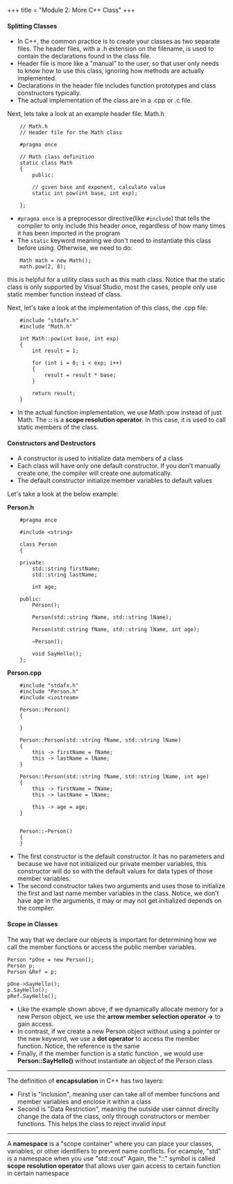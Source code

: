 +++
title =  "Module 2: More C++ Class"
+++
#### **Splitting Classes**
* In C++, the common practice is to create your classes as two separate files. The header files, with a
.h extension on the filename, is used to contain the declarations found in the class file. 
* Header file is more like a "manual" to the user, so that user only needs to know how to use this class, ignoring how
methods are actually implemented. 
* Declarations in the header file includes function prototypes
and class constructors typically. 
* The actual implementation of the class are in a .cpp or .c file.

Next, lets take a look at an example header file: Math.h
```
    // Math.h
    // Header file for the Math class

    #pragma once

    // Math class definition
    static class Math
    {
        public:

        // given base and exponent, calculate value
        static int pow(int base, int exp);

    };
```
* ```#pragma once``` is a preprocessor directive(like ```#include```) that tells the compiler
to only include this header once, regardless of how many times it has been imported in the program
* The ```static``` keyword meaning we don't need to instantiate this class before using. Otherwise, we
need to do:

```
    Math math = new Math();
    math.pow(2, 8);
```

this is helpful for a utility class such as this math class. Notice that the static class is only supported
by Visual Studio, most the cases, people only use static member function instead of class.

Next, let's take a look at the implementation of this class, the .cpp file:

```
    #include "stdafx.h"
    #include "Math.h"

    int Math::pow(int base, int exp)
    {
        int result = 1;

        for (int i = 0; i < exp; i++)
        {
            result = result * base;
        }

        return result;
    }
```

* In the actual function implementation, we use Math::pow instead of just Math. The **::**
is a **scope resolution operator**. In this case, it is used to call static members of the class.

#### **Constructors and Destructors**
* A constructor is used to initialize data members of a class
* Each class will have only one default constructor. If you don't manually create one, the compiler
will create one automatically. 
* The default constructor initialize member variables to default values

Let's take a look at the below example:

**Person.h**
```
    #pragma once
    
    #include <string>
    
    class Person
    {
    
    private:
        std::string firstName;
        std::string lastName;
    
        int age;
    
    public:
        Person();
    
        Person(std::string fName, std::string lName);
    
        Person(std::string fName, std::string lName, int age);
    
        ~Person();

        void SayHello();
    };
```

**Person.cpp**
```
    #include "stdafx.h"
    #include "Person.h"
    #include <iostream>
    
    Person::Person()
    {
    
    }
    
    Person::Person(std::string fName, std::string lName)
    {
        this -> firstName = fName;
        this -> lastName = lName;
    }
    
    Person::Person(std::string fName, std::string lName, int age)
    {
        this -> firstName = fName;
        this -> lastName = lName;
    
        this -> age = age;
    }
    
    
    Person::~Person()
    {
    }
```

* The first constructor is the default constructor. It has no parameters and because we have not initialized our private 
member variables, this constructor will do so with the default values for data types of those member variables.
* The second constructor takes two arguments and uses those to initialize the first and last name member 
variables in the class.  Notice, we don't have age in the arguments, it may or may not get initialized depends on the compiler.



#### **Scope in Classes**
The way that we declare our objects is important for determining how we call the member functions or access the public member variables.

```
Person *pOne = new Person();
Person p;
Person &Ref = p;

pOne->SayHello();
p.SayHello();
pRef.SayHello();
```

* Like the example shown above, if we dynamically allocate memory for a new Person object, we use the **arrow member selection operator ->**
to gain access.
* In contrast, if we create a new Person object without using a pointer or the new keyword, we use a **dot operator** to access
the member function. Notice, the reference is the same
* Finally, if the member function is a static function , we would use **Person::SayHello()** without instantiate an object of the Person class

----

The definition of **encapsulation** in C++ has two layers:

* First is "Inclusion", meaning user can take all of member functions and member variables and enclose it within a class
* Second is "Data Restriction", meaning the outside user cannot direclty change the data of the class, only through constructors or
member functions. This helps the class to reject invalid input

----

A **namespace** is a "scope container" where you can place your classes, variables, or other identifiers to prevent name conflicts. For ecample,
"std" is a namespace when you use "std::cout" Again, the "::" symbol is called **scope resolution operator** that allows user
gain access to certain function in certain namespace
